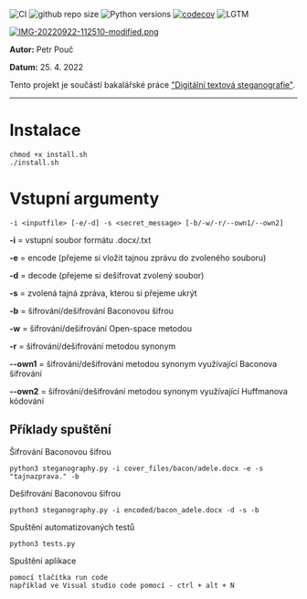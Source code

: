 ![CI](https://github.com/surViVeCZ/StegoShark/actions/workflows/CI.yml/badge.svg)
![github repo size](https://img.shields.io/github/repo-size/surViVeCZ/StegoShark)
![Python versions](https://img.shields.io/pypi/pyversions/Django)
[![codecov](https://codecov.io/github/surViVeCZ/StegoShark/branch/main/graph/badge.svg?token=RNQ0OGMSB2)](https://codecov.io/github/surViVeCZ/StegoShark)
![LGTM](https://img.shields.io/lgtm/grade/python/github/surViVeCZ/StegoShark) 

[![IMG-20220922-112510-modified.png](https://i.postimg.cc/vTC5yqHB/IMG-20220922-112510-modified.png)](https://postimg.cc/H84r4tMD)

__Autor:__ Petr Pouč

__Datum:__ 25. 4. 2022

Tento projekt je součástí bakalářské práce ["Digitální textová steganografie"](https://www.fit.vut.cz/study/thesis/24328/).

***

# Instalace

```
chmod +x install.sh
./install.sh
```

# Vstupní argumenty
```
-i <inputfile> [-e/-d] -s <secret_message> [-b/-w/-r/--own1/--own2]
```
__-i__ = vstupní soubor formátu .docx/.txt

__-e__ = encode (přejeme si vložit tajnou zprávu do zvoleného souboru)

__-d__ = decode (přejeme si dešifrovat zvolený soubor)

__-s__ = zvolená tajná zpráva, kterou si přejeme ukrýt 

__-b__ = šifrování/dešifrování Baconovou šifrou

__-w__ = šifrování/dešifrování Open-space metodou

__-r__ = šifrování/dešifrování metodou synonym

__--own1__ = šifrování/dešifrování metodou synonym využívající Baconova šifrování

__--own2__ = šifrování/dešifrování metodou synonym využívající Huffmanova kódování

## Příklady spuštění
Šifrování Baconovou šifrou
```
python3 steganography.py -i cover_files/bacon/adele.docx -e -s "tajnazprava." -b 
```
Dešifrování Baconovou šifrou
```
python3 steganography.py -i encoded/bacon_adele.docx -d -s -b 
```
Spuštění automatizovaných testů
```
python3 tests.py
```
Spuštění aplikace
```
pomocí tlačítka run code
například ve Visual studio code pomocí - ctrl + alt + N
```
